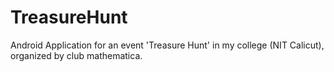 # TreasureHunt
Android Application for an event 'Treasure Hunt' in my college (NIT Calicut), organized by club mathematica.
